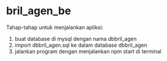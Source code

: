 # bril_agen_be

Tahap-tahap untuk menjalankan apliksi: 
1. buat database di mysql dengan nama dbbril_agen
2. import dbbril_agen.sql ke dalam database dbbril_agen
3. jalankan program dengan menjalankan npm start di terminal
